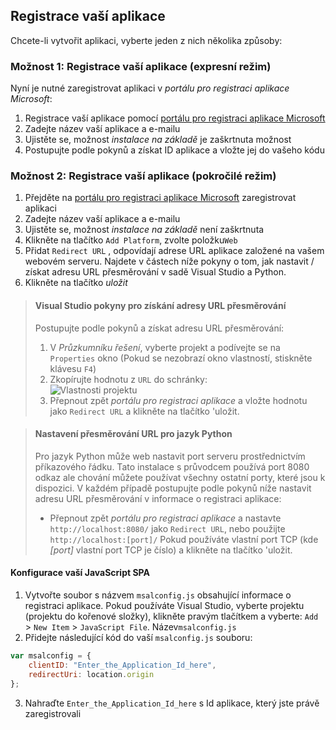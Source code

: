 
## <a name="register-your-application"></a>Registrace vaší aplikace

Chcete-li vytvořit aplikaci, vyberte jeden z nich několika způsoby:

### <a name="option-1-register-your-application-express-mode"></a>Možnost 1: Registrace vaší aplikace (expresní režim)
Nyní je nutné zaregistrovat aplikaci v *portálu pro registraci aplikace Microsoft*:

1.  Registrace vaší aplikace pomocí [portálu pro registraci aplikace Microsoft](https://apps.dev.microsoft.com/portal/register-app?appType=singlePageApp&appTech=javascriptSpa&step=configure)
2.  Zadejte název vaší aplikace a e-mailu
3.  Ujistěte se, možnost *instalace na základě* je zaškrtnuta možnost
4.  Postupujte podle pokynů a získat ID aplikace a vložte jej do vašeho kódu

### <a name="option-2-register-your-application-advanced-mode"></a>Možnost 2: Registrace vaší aplikace (pokročilé režim)

1. Přejděte na [portálu pro registraci aplikace Microsoft](https://apps.dev.microsoft.com/portal/register-app) zaregistrovat aplikaci
2. Zadejte název vaší aplikace a e-mailu 
3. Ujistěte se, možnost *instalace na základě* není zaškrtnuta
4.  Klikněte na tlačítko `Add Platform`, zvolte položku`Web`
5. Přidat `Redirect URL` , odpovídají adrese URL aplikace založené na vašem webovém serveru. Najdete v částech níže pokyny o tom, jak nastavit / získat adresu URL přesměrování v sadě Visual Studio a Python.
6. Klikněte na tlačítko *uložit*

> #### <a name="visual-studio-instructions-for-obtaining-redirect-url"></a>Visual Studio pokyny pro získání adresy URL přesměrování
> Postupujte podle pokynů a získat adresu URL přesměrování:
> 1.    V *Průzkumníku řešení*, vyberte projekt a podívejte se na `Properties` okno (Pokud se nezobrazí okno vlastností, stiskněte klávesu `F4`)
> 2.    Zkopírujte hodnotu z `URL` do schránky:<br/> ![Vlastnosti projektu](media/active-directory-develop-guidedsetup-javascriptspa-configure/vs-project-properties-screenshot.png)<br />
> 3.    Přepnout zpět *portálu pro registraci aplikace* a vložte hodnotu jako `Redirect URL` a klikněte na tlačítko 'uložit.

<p/>

> #### <a name="setting-redirect-url-for-python"></a>Nastavení přesměrování URL pro jazyk Python
> Pro jazyk Python může web nastavit port serveru prostřednictvím příkazového řádku. Tato instalace s průvodcem používá port 8080 odkaz ale chování můžete používat všechny ostatní porty, které jsou k dispozici. V každém případě postupujte podle pokynů níže nastavit adresu URL přesměrování v informace o registraci aplikace:<br/>
> - Přepnout zpět *portálu pro registraci aplikace* a nastavte `http://localhost:8080/` jako `Redirect URL`, nebo použijte `http://localhost:[port]/` Pokud používáte vlastní port TCP (kde *[port]* vlastní port TCP je číslo) a klikněte na tlačítko 'uložit.


#### <a name="configure-your-javascript-spa"></a>Konfigurace vaší JavaScript SPA

1.  Vytvořte soubor s názvem `msalconfig.js` obsahující informace o registraci aplikace. Pokud používáte Visual Studio, vyberte projektu (projektu do kořenové složky), klikněte pravým tlačítkem a vyberte: `Add`  >  `New Item`  >  `JavaScript File`. Název`msalconfig.js`
2.  Přidejte následující kód do vaší `msalconfig.js` souboru:

```javascript
var msalconfig = {
    clientID: "Enter_the_Application_Id_here",
    redirectUri: location.origin
};
```
<ol start="3">
<li>
Nahraďte <code>Enter_the_Application_Id_here</code> s Id aplikace, který jste právě zaregistrovali
</li>
</ol>
